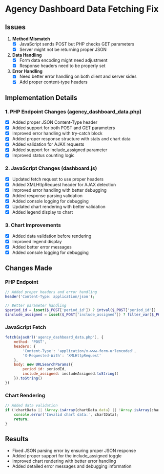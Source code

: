 # Agency Dashboard Data Fetching Fix

## Issues
1. **Method Mismatch**
   - [x] JavaScript sends POST but PHP checks GET parameters
   - [x] Server might not be returning proper JSON

2. **Data Handling**
   - [x] Form data encoding might need adjustment
   - [x] Response headers need to be properly set

3. **Error Handling**
   - [x] Need better error handling on both client and server sides
   - [x] Add proper content-type headers

## Implementation Details

### 1. PHP Endpoint Changes (agency_dashboard_data.php)
- [x] Added proper JSON Content-Type header
- [x] Added support for both POST and GET parameters
- [x] Improved error handling with try-catch block
- [x] Added proper response structure with stats and chart data
- [x] Added validation for AJAX requests
- [x] Added support for include_assigned parameter
- [x] Improved status counting logic

### 2. JavaScript Changes (dashboard.js)
- [x] Updated fetch request to use proper headers
- [x] Added XMLHttpRequest header for AJAX detection
- [x] Improved error handling with better debugging
- [x] Added response parsing validation
- [x] Added console logging for debugging
- [x] Updated chart rendering with better validation
- [x] Added legend display to chart

### 3. Chart Improvements
- [x] Added data validation before rendering
- [x] Improved legend display
- [x] Added better error messages
- [x] Added console logging for debugging

## Changes Made

### PHP Endpoint
```php
// Added proper headers and error handling
header('Content-Type: application/json');

// Better parameter handling
$period_id = isset($_POST['period_id']) ? intval($_POST['period_id']) : (isset($_GET['period_id']) ? intval($_GET['period_id']) : null);
$include_assigned = isset($_POST['include_assigned']) ? filter_var($_POST['include_assigned'], FILTER_VALIDATE_BOOLEAN) : true;
```

### JavaScript Fetch
```javascript
fetch(ajaxUrl('agency_dashboard_data.php'), {
    method: 'POST',
    headers: {
        'Content-Type': 'application/x-www-form-urlencoded',
        'X-Requested-With': 'XMLHttpRequest'
    },
    body: new URLSearchParams({
        period_id: periodId,
        include_assigned: includeAssigned.toString()
    }).toString()
})
```

### Chart Rendering
```javascript
// Added data validation
if (!chartData || !Array.isArray(chartData.data) || !Array.isArray(chartData.labels)) {
    console.error('Invalid chart data:', chartData);
    return;
}
```

## Results
- Fixed JSON parsing error by ensuring proper JSON response
- Added proper support for the include_assigned toggle
- Improved chart rendering with better error handling
- Added detailed error messages and debugging information
